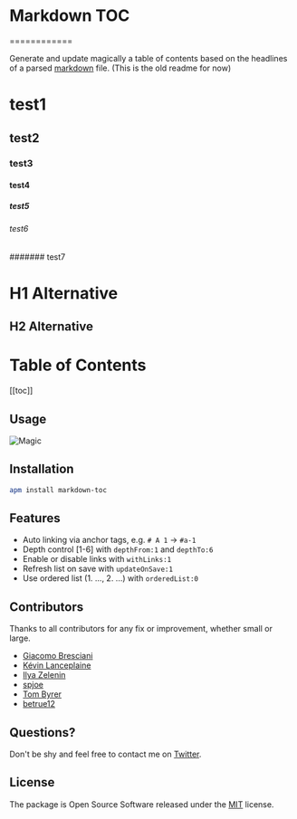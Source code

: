 # Markdown TOC
============

Generate and update magically a table of contents based on the headlines of a parsed [markdown](http://en.wikipedia.org/wiki/Markdown) file.
(This is the old readme for now)

# test1
## test2
### test3
#### test4
##### test5
###### test6
####### test7

<!-- # test1
## test2
### test3
#### test4
##### test5
###### test6 -->

H1 Alternative
=====

H2 Alternative
-----

# Table of Contents
[[toc]]


## Usage


![Magic](https://raw.githubusercontent.com/nok/markdown-toc/master/RECORD.gif)

## Installation

```bash
apm install markdown-toc
```


## Features

- Auto linking via  anchor tags, e.g.  `# A 1` → `#a-1`
- Depth control [1-6] with `depthFrom:1` and `depthTo:6`
- Enable or disable links with `withLinks:1`
- Refresh list on save with `updateOnSave:1`
- Use ordered list (1. ..., 2. ...) with `orderedList:0`


## Contributors

Thanks to all contributors for any fix or improvement, whether small or large.

- [Giacomo Bresciani](https://github.com/brescia123)
- [Kévin Lanceplaine](https://github.com/lanceplaine)
- [Ilya Zelenin](https://github.com/wyster)
- [spjoe](https://github.com/spjoe)
- [Tom Byrer](https://github.com/tomByrer)
- [betrue12](https://github.com/betrue12)


## Questions?

Don't be shy and feel free to contact me on [Twitter](https://twitter.com/darius_morawiec).


## License

The package is Open Source Software released under the [MIT](LICENSE.md) license.
